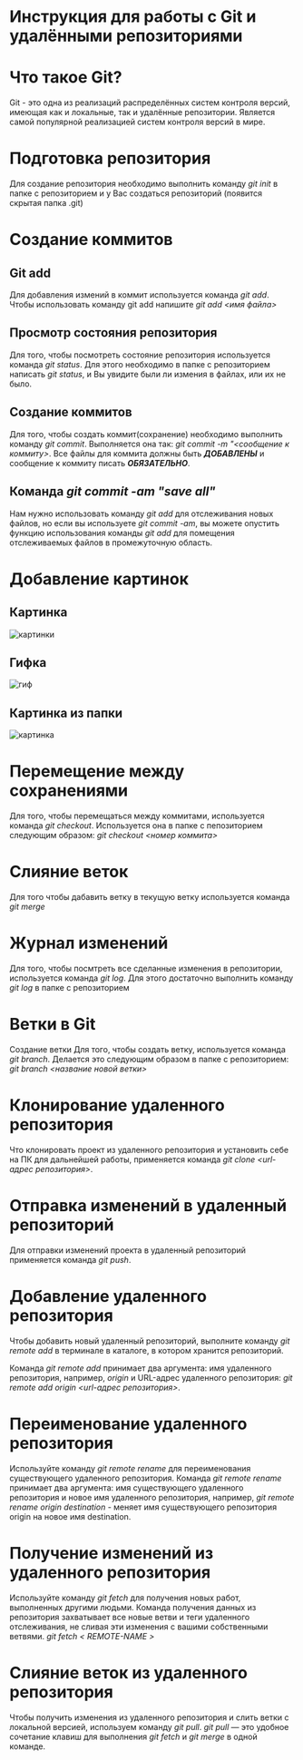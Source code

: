 # Инструкция для работы с Git и удалёнными репозиториями
# Что такое Git?
Git - это одна из реализаций распределённых систем контроля версий, имеющая как и локальные, так и удалённые репозитории. Является самой популярной реализацией систем контроля версий в мире.
# Подготовка репозитория
Для создание репозитория необходимо выполнить команду _git init_ в папке с репозиторием и у Вас создаться репозиторий (появится скрытая папка .git)

# Создание коммитов
## Git add
Для добавления измений в коммит используется команда *git add*. Чтобы использовать команду git add напишите *git add <имя файла>*

Просмотр состояния репозитория
---
Для того, чтобы посмотреть состояние репозитория используется команда *git status*. Для этого необходимо в папке с репозиторием написать *git status*, и Вы увидите были ли измения в файлах, или их не было.

## Создание коммитов
Для того, чтобы создать коммит(сохранение) необходимо выполнить команду *git commit*. Выполняется она так: *git commit -m "<сообщение к коммиту>*. Все файлы для коммита должны быть ***ДОБАВЛЕНЫ*** и сообщение к коммиту писать ***ОБЯЗАТЕЛЬНО***.

## Команда *git commit -am "save all"*
Нам нужно использовать команду *git add* для отслеживания новых файлов, но если вы используете *git commit -am*, вы можете опустить функцию использования команды *git add* для помещения отслеживаемых файлов в промежуточную область.

# Добавление картинок
## Картинка
   ![картинки](https://miro.medium.com/max/1400/1*vlDY5078rLn0dFQWbdAKUA.png)
## Гифка
   ![гиф](https://raw.githubusercontent.com/nadehi18/battery-wallpaper-windows/master/preview/charging.gif)
## Картинка из папки
   ![картинка](1_S-_fv45WT4MgqtnPVsxtHQ.jpeg)

# Перемещение между сохранениями
Для того, чтобы перемещаться между коммитами, используется команда *git checkout*. Используется она в папке с пепозиторием следующим образом: *git checkout <номер коммита>*
# Слияние веток
Для того чтобы дабавить ветку в текущую ветку используется команда *git merge*
# Журнал изменений
Для того, чтобы посмтреть все сделанные изменения в репозитории, используется команда _git log_. Для этого достаточно выполнить команду _git log_ в папке с репозиторием
# Ветки в Git
Создание ветки
Для того, чтобы создать ветку, используется команда *git branch*. Делается это следующим образом в папке с репозиторием: *git branch <название новой ветки>*
# Клонирование удаленного репозитория
Что клонировать проект из удаленного репозитория и установить себе на ПК для дальнейшей работы, применяется команда *git clone <url-адрес репозитория>*. 
# Отправка изменений в удаленный репозиторий
Для отправки изменений проекта в удаленный репозиторий применяется команда *git push*.
# Добавление удаленного репозитория
Чтобы добавить новый удаленный репозиторий, выполните команду *git remote add* в терминале в каталоге, в котором хранится репозиторий.

Команда *git remote add* принимает два аргумента: имя удаленного репозитория, например, *origin* и URL-адрес удаленного репозитория:
 *git remote add origin <url-адрес репозитория>*.
# Переименование удаленного репозитория
Используйте команду *git remote rename* для переименования существующего удаленного репозитория. Команда *git remote rename* принимает два аргумента: имя существующего удаленного репозитория и 
новое имя удаленного репозитория, например, *git remote rename origin destination* - меняет имя существующего репозитория origin на новое имя destination.
# Получение изменений из удаленного репозитория
Используйте команду *git fetch* для получения новых работ, выполненных другими людьми. Команда получения данных из репозитория захватывает все новые ветви и теги удаленного отслеживания, не сливая эти изменения с вашими собственными ветвями. *git fetch < REMOTE-NAME >*
# Слияние веток из удаленного репозитория
Чтобы получить изменения из удаленного репозитория и слить ветки с локальной версией, используем команду *git pull*. *git pull* — это удобное сочетание клавиш для выполнения *git fetch* и *git merge* в одной команде.